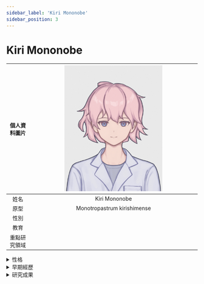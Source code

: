 ```yaml
---
sidebar_label: 'Kiri Mononobe'
sidebar_position: 3
---
```


# Kiri Mononobe

|個人資料圖片|<img src="https://raw.githubusercontent.com/Monoginryoso/ocwiki/9f6f9803a3c7e824a13b7a8b7acc34c8ec973e63/static/img/mk-profile.svg" width="60%" />|
|:--:|:--:|
|姓名|Kiri Mononobe|
|原型|Monotropastrum kirishimense|
|性別| |
|教育| |
|重點研究領域| |

<details>
  <summary>性格</summary>
  Placeholder
</details>

<details>
  <summary>早期經歷</summary>
  Placeholder
</details>

<details>
  <summary>研究成果</summary>
  Placeholder
</details>